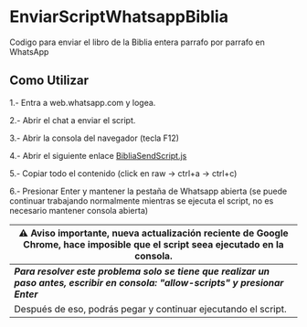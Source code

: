 # EnviarScriptWhatsappBiblia

Codigo para enviar el libro de la Biblia entera parrafo por parrafo en WhatsApp

## Como Utilizar

1.- Entra a web.whatsapp.com y logea.

2.- Abrir el chat a enviar el script.

3.- Abrir la consola del navegador (tecla F12)

4.- Abrir el siguiente enlace [BibliaSendScript.js](https://github.com/RavingMMD/EnviarScriptWhatsappBiblia/blob/main/BibliaSendScript.js)

5.- Copiar todo el contenido (click en raw -> ctrl+a -> ctrl+c)

6.- Presionar Enter y mantener la pestaña de Whatsapp abierta (se puede continuar trabajando normalmente mientras
se ejecuta el script, no es necesario mantener consola abierta)

|  ⚠️ Aviso importante, nueva actualización reciente de Google Chrome, hace imposible que el script seea ejecutado en la consola.|
|--|
|  ***Para resolver este problema solo se tiene que realizar un paso antes, escribir en consola: "allow-scripts" y presionar Enter***| 
|Después de eso, podrás pegar y continuar ejecutando el script.|
